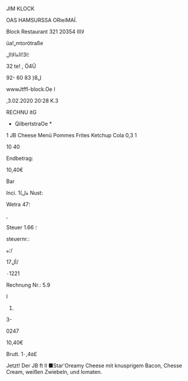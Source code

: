 JIM KLOCK

OAS HAMSURSSA ORieiMAÍ.

Block Restaurant لاااا
20354 321

üa!„mtorötraße

 ؛ا3!ااةالاال

32 te! ,  Ö4Û

 92-
60 83  )ل8

wwwJtffl-block.Oe  ا

,3.02.2020  20:28  Κ.3

RECHNU ítG

*  QilbertstraOe  *

1  JB  Cheese  Menü
Pommes  Frites
Ketchup
Cola  0,3  1

10 40

Endbetrag:

10,40€

Bar

Inci.  1(ةل  Nust:

Wetra
47؛

,

Steuer
1.66
؛

steuernr.:

؛ه/

17أل/

٠1221

Rechnung  Nr.:  5.9

ا

 1.

 3-

0247

10,40€

Brutt.
1٠,4٥£

Jetzt!  Der  JB  ft ll  ■Star'Oreamy  Cheese
mit  knusprigem  Bacon,
Chesse  Cream,  weißen  Zwiebeln,
und  lomaten.

